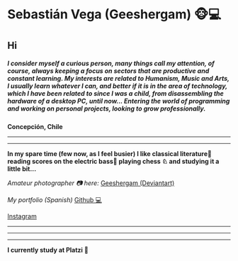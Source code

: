 # Sebastián Vega (**Geeshergam**) 🐵💻

## **Hi**

##### I consider myself a curious person, many things call my attention, of course, always keeping a focus on sectors that are productive and constant learning. My interests are related to Humanism, Music and Arts, I usually learn whatever I can, and better if it is in the area of technology, which I have been related to since I was a child, from disassembling the hardware of a desktop PC, until now... Entering the world of programming and working on personal projects, looking to grow professionally.
**Concepción, Chile**
* * *
___
**In my spare time (few now, as I feel busier) I like classical literature📕 reading scores on the electric bass🎼 playing chess ♘ and studying it a little bit...**

_Amateur photographer 📷  here:_ [Geeshergam (Deviantart)](https://www.deviantart.com/geeshergam)

_My portfolio (Spanish)_ [Github 💻](https://geeshergam.github.io/Curriculum_SV/)

[Instagram](https://www.instagram.com/Geeshergam)
___
***
***
**I currently study at Platzi 📖** 


